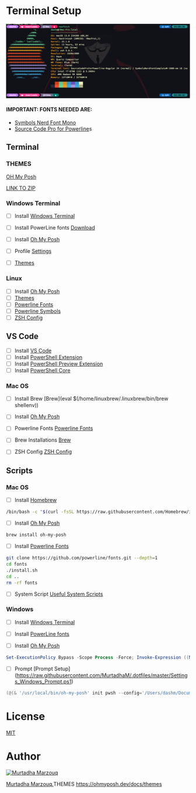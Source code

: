 # Terminal Setup

<img src="Terminal.png" >

#### IMPORTANT: FONTS NEEDED ARE:

- [Symbols Nerd Font Mono](https://fonts.google.com/specimen/Symbols+NF)
- [Source Code Pro for Powerline](http://powerline.readthedocs.io/en/latest/installation/linux.html#fonts-installation)s

## Terminal



### THEMES
[OH My Posh](https://ohmyposh.dev/docs/themes)

[LINK TO ZIP](https://github.com/JanDeDobbeleer/oh-my-posh/releases/download/v12.22.0/themes.zip
  )

### Windows Terminal

- [ ] Install [Windows Terminal](https://www.microsoft.com/en-us/p/windows-terminal/9n0dx20hk701?activetab=pivot:overviewtab)
- [ ] Install PowerLine fonts [Download](https://powerline.readthedocs.io/en/latest/installation/windows.html#fonts-installation)
- [ ] Install [Oh My Posh](https://ohmyposh.dev/docs/windows)
- [ ] Profile [Settings](https://docs.microsoft.com/en-us/windows/terminal/customize-settings/profile-settings)
- [ ] [Themes](https://ohmyposh.dev/docs/themes)


### Linux

- [ ] Install [Oh My Posh](https://ohmyposh.dev/docs/linux)
- [ ] [Themes](https://ohmyposh.dev/docs/themes)
- [ ] [Powerline Fonts](https://powerline.readthedocs.io/en/latest/installation/linux.html#fonts-installation)
- [ ] [Powerline Symbols](https://powerline.readthedocs.io/en/latest/installation/linux.html#fonts-installation)
- [ ] [ZSH Config](https://ohmyposh.dev/docs/linux#zsh-config)

## VS Code
- [ ] Install [VS Code](https://code.visualstudio.com/)
- [ ] Install [PowerShell Extension](https://marketplace.visualstudio.com/items?itemName=ms-vscode.PowerShell)
- [ ] Install [PowerShell Preview Extension](https://marketplace.visualstudio.com/items?itemName=ms-vscode.PowerShell-Preview)
- [ ] Install [PowerShell Core](https://docs.microsoft.com/en-us/powershell/scripting/install/installing-powershell-core-on-linux?view=powershell-7.1)

### Mac OS
- [ ] Install Brew [Brew](eval $(/home/linuxbrew/.linuxbrew/bin/brew shellenv)) 
- [ ] Install [Oh My Posh](https://ohmyposh.dev/docs/linux)
- [ ] Powerline Fonts [Powerline Fonts](https://raw.githubusercontent.com/powerline/fonts/master/install.sh)
- [ ] Brew Installations [Brew](https:/raw.githubusercontent.com/MurtadhaM/.dotfiles/master/Brew.md)
- [ ] ZSH Config [ZSH Config](https://raw.githubusercontent.com/MurtadhaM/.dotfiles/master/zshrc)


## Scripts


### Mac OS

- [ ] Install [Homebrew](https://brew.sh/)
```bash
/bin/bash -c "$(curl -fsSL https://raw.githubusercontent.com/Homebrew/install/HEAD/install.sh)"
```
- [ ] Install [Oh My Posh](https://ohmyposh.dev/docs/linux)
```bash
brew install oh-my-posh
```
- [ ] Install [Powerline Fonts](https://powerline.readthedocs.io/en/latest/installation/linux.html#fonts-installation)
```bash
git clone https://github.com/powerline/fonts.git --depth=1
cd fonts
./install.sh
cd ..
rm -rf fonts
```
- [ ] System Script [Useful System Scripts](https://raw.githubusercontent.com/MurtadhaM/.dotfiles/master/Settings_Mac_Configuration.sh)


### Windows
- [ ] Install [Windows Terminal](https://www.microsoft.com/en-us/p/windows-terminal/9n0dx20hk701?activetab=pivot:overviewtab)

- [ ] Install [PowerLine fonts](https://powerline.readthedocs.io/en/latest/installation/windows.html#fonts-installation)


- [ ] Install [Oh My Posh](https://ohmyposh.dev/docs/windows)
```powershell
Set-ExecutionPolicy Bypass -Scope Process -Force; Invoke-Expression ((New-Object System.Net.WebClient).DownloadString('https://ohmyposh.dev/install.ps1'))
```
- [ ] Prompt [Prompt Setup] (https://raw.githubusercontent.com/MurtadhaM/.dotfiles/master/Settings_Windows_Prompt.ps1)
```powershell
(@(& '/usr/local/bin/oh-my-posh' init pwsh --config='/Users/dashm/Documents/GitHub/.dotfiles/\jandedobbeleer.omp.json' --print) -join "`n") | Invoke-Expression
```

# License
[MIT](https://raw.githubusercontent.com/MurtadhaM/.dotfiles/master/LICENSE)


# Author
<a href="">
          <img src="https://webpages.charlotte.edu/mmarzouq/English/background.jpg"  alt="Murtadha Marzouq" width=150  />
        </a>
        
[Murtadha Marzouq.](https://www.findasnake.com)THEMES https://ohmyposh.dev/docs/themes
